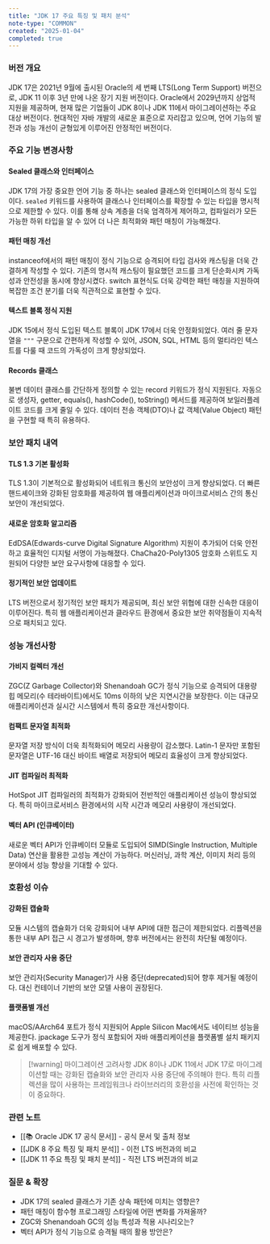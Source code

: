 ```yaml
---
title: "JDK 17 주요 특징 및 패치 분석"
note-type: "COMMON"
created: "2025-01-04"
completed: true
---
```


### 버전 개요

JDK 17은 2021년 9월에 출시된 Oracle의 세 번째 LTS(Long Term Support) 버전으로, JDK 11 이후 3년 만에 나온 장기 지원 버전이다. Oracle에서 2029년까지 상업적 지원을 제공하며, 현재 많은 기업들이 JDK 8이나 JDK 11에서 마이그레이션하는 주요 대상 버전이다. 현대적인 자바 개발의 새로운 표준으로 자리잡고 있으며, 언어 기능의 발전과 성능 개선이 균형있게 이루어진 안정적인 버전이다.

### 주요 기능 변경사항

#### Sealed 클래스와 인터페이스

JDK 17의 가장 중요한 언어 기능 중 하나는 sealed 클래스와 인터페이스의 정식 도입이다. `sealed` 키워드를 사용하여 클래스나 인터페이스를 확장할 수 있는 타입을 명시적으로 제한할 수 있다. 이를 통해 상속 계층을 더욱 엄격하게 제어하고, 컴파일러가 모든 가능한 하위 타입을 알 수 있어 더 나은 최적화와 패턴 매칭이 가능해졌다.

#### 패턴 매칭 개선

instanceof에서의 패턴 매칭이 정식 기능으로 승격되어 타입 검사와 캐스팅을 더욱 간결하게 작성할 수 있다. 기존의 명시적 캐스팅이 필요했던 코드를 크게 단순화시켜 가독성과 안전성을 동시에 향상시켰다. switch 표현식도 더욱 강력한 패턴 매칭을 지원하여 복잡한 조건 분기를 더욱 직관적으로 표현할 수 있다.

#### 텍스트 블록 정식 지원

JDK 15에서 정식 도입된 텍스트 블록이 JDK 17에서 더욱 안정화되었다. 여러 줄 문자열을 `"""` 구문으로 간편하게 작성할 수 있어, JSON, SQL, HTML 등의 멀티라인 텍스트를 다룰 때 코드의 가독성이 크게 향상되었다.

#### Records 클래스

불변 데이터 클래스를 간단하게 정의할 수 있는 record 키워드가 정식 지원된다. 자동으로 생성자, getter, equals(), hashCode(), toString() 메서드를 제공하여 보일러플레이트 코드를 크게 줄일 수 있다. 데이터 전송 객체(DTO)나 값 객체(Value Object) 패턴을 구현할 때 특히 유용하다.

### 보안 패치 내역

#### TLS 1.3 기본 활성화

TLS 1.3이 기본적으로 활성화되어 네트워크 통신의 보안성이 크게 향상되었다. 더 빠른 핸드셰이크와 강화된 암호화를 제공하여 웹 애플리케이션과 마이크로서비스 간의 통신 보안이 개선되었다.

#### 새로운 암호화 알고리즘

EdDSA(Edwards-curve Digital Signature Algorithm) 지원이 추가되어 더욱 안전하고 효율적인 디지털 서명이 가능해졌다. ChaCha20-Poly1305 암호화 스위트도 지원되어 다양한 보안 요구사항에 대응할 수 있다.

#### 정기적인 보안 업데이트

LTS 버전으로서 정기적인 보안 패치가 제공되며, 최신 보안 위협에 대한 신속한 대응이 이루어진다. 특히 웹 애플리케이션과 클라우드 환경에서 중요한 보안 취약점들이 지속적으로 패치되고 있다.

### 성능 개선사항

#### 가비지 컬렉터 개선

ZGC(Z Garbage Collector)와 Shenandoah GC가 정식 기능으로 승격되어 대용량 힙 메모리(수 테라바이트)에서도 10ms 이하의 낮은 지연시간을 보장한다. 이는 대규모 애플리케이션과 실시간 시스템에서 특히 중요한 개선사항이다.

#### 컴팩트 문자열 최적화

문자열 저장 방식이 더욱 최적화되어 메모리 사용량이 감소했다. Latin-1 문자만 포함된 문자열은 UTF-16 대신 바이트 배열로 저장되어 메모리 효율성이 크게 향상되었다.

#### JIT 컴파일러 최적화

HotSpot JIT 컴파일러의 최적화가 강화되어 전반적인 애플리케이션 성능이 향상되었다. 특히 마이크로서비스 환경에서의 시작 시간과 메모리 사용량이 개선되었다.

#### 벡터 API (인큐베이터)

새로운 벡터 API가 인큐베이터 모듈로 도입되어 SIMD(Single Instruction, Multiple Data) 연산을 활용한 고성능 계산이 가능하다. 머신러닝, 과학 계산, 이미지 처리 등의 분야에서 성능 향상을 기대할 수 있다.

### 호환성 이슈

#### 강화된 캡슐화

모듈 시스템의 캡슐화가 더욱 강화되어 내부 API에 대한 접근이 제한되었다. 리플렉션을 통한 내부 API 접근 시 경고가 발생하며, 향후 버전에서는 완전히 차단될 예정이다.

#### 보안 관리자 사용 중단

보안 관리자(Security Manager)가 사용 중단(deprecated)되어 향후 제거될 예정이다. 대신 컨테이너 기반의 보안 모델 사용이 권장된다.

#### 플랫폼별 개선

macOS/AArch64 포트가 정식 지원되어 Apple Silicon Mac에서도 네이티브 성능을 제공한다. jpackage 도구가 정식 포함되어 자바 애플리케이션을 플랫폼별 설치 패키지로 쉽게 배포할 수 있다.

> [!warning] 마이그레이션 고려사항
> JDK 8이나 JDK 11에서 JDK 17로 마이그레이션할 때는 강화된 캡슐화와 보안 관리자 사용 중단에 주의해야 한다. 특히 리플렉션을 많이 사용하는 프레임워크나 라이브러리의 호환성을 사전에 확인하는 것이 중요하다.

### 관련 노트

- [[📚 Oracle JDK 17 공식 문서]] - 공식 문서 및 출처 정보
- [[JDK 8 주요 특징 및 패치 분석]] - 이전 LTS 버전과의 비교
- [[JDK 11 주요 특징 및 패치 분석]] - 직전 LTS 버전과의 비교

### 질문 & 확장

- JDK 17의 sealed 클래스가 기존 상속 패턴에 미치는 영향은?
- 패턴 매칭이 함수형 프로그래밍 스타일에 어떤 변화를 가져올까?
- ZGC와 Shenandoah GC의 성능 특성과 적용 시나리오는?
- 벡터 API가 정식 기능으로 승격될 때의 활용 방안은? 